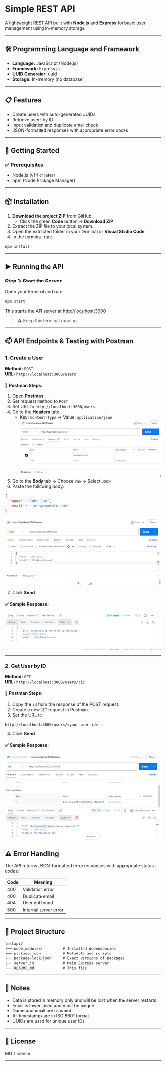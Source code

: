 # Simple REST API

A lightweight REST API built with **Node.js** and **Express** for basic user management using in-memory storage.

---

## 🛠 Programming Language and Framework

- **Language:** JavaScript (Node.js)
- **Framework:** Express.js
- **UUID Generator:** [uuid](https://www.npmjs.com/package/uuid)
- **Storage:** In-memory (no database)

---

## 📋 Features

- Create users with auto-generated UUIDs
- Retrieve users by ID
- Input validation and duplicate email check
- JSON-formatted responses with appropriate error codes

---

## 🚀 Getting Started

### ✅ Prerequisites

- Node.js (v14 or later)
- npm (Node Package Manager)

---

## 📦 Installation

1. **Download the project ZIP** from GitHub:
   - Click the green **Code** button → **Download ZIP**
2. Extract the ZIP file to your local system.
3. Open the extracted folder in your terminal or **Visual Studio Code**.
4. In the terminal, run:

```bash
npm install
```

---

## ▶️ Running the API

### Step 1: Start the Server

Open your terminal and run:

```bash
npm start
```

This starts the API server at [http://localhost:3000](http://localhost:3000)

> ⚠️ Keep this terminal running.

---

## 📫 API Endpoints & Testing with Postman

### 1. Create a User

**Method:** `POST`  
**URL:** `http://localhost:3000/users`

#### 🧪 Postman Steps:

1. Open **Postman**
2. Set request method to `POST`
3. Set URL to `http://localhost:3000/users`
4. Go to the **Headers** tab:
   - Key: `Content-Type` → Value: `application/json`
   ![alt text](image.png)
5. Go to the **Body** tab → Choose `raw` → Select `JSON`
6. Paste the following body:

```json
{
  "name": "John Doe",
  "email": "john@example.com"
}
```
![alt text](image-1.png)

7. Click **Send**

#### ✅ Sample Response:

![alt text](image-2.png)

---

### 2. Get User by ID

**Method:** `GET`  
**URL:** `http://localhost:3000/users/:id`

#### 🧪 Postman Steps:

1. Copy the `id` from the response of the POST request.
2. Create a new `GET` request in Postman.
3. Set the URL to:

```
http://localhost:3000/users/<your-user-id>
```

4. Click **Send**

#### ✅ Sample Response:

![alt text](image-3.png)

## ⚠️ Error Handling

The API returns JSON-formatted error responses with appropriate status codes:

| Code | Meaning               |
|------|------------------------|
| 400  | Validation error       |
| 400  | Duplicate email        |
| 404  | User not found         |
| 500  | Internal server error  |

---

## 📁 Project Structure

```
testapi/
├── node_modules/         # Installed dependencies
├── package.json          # Metadata and scripts
├── package-lock.json     # Exact versions of packages
├── server.js             # Main Express server
└── README.md             # This file
```

---

## 📝 Notes

- Data is stored in memory only and will be lost when the server restarts
- Email is lowercased and must be unique
- Name and email are trimmed
- All timestamps are in ISO 8601 format
- UUIDs are used for unique user IDs

---

## 🪪 License

MIT License

---

